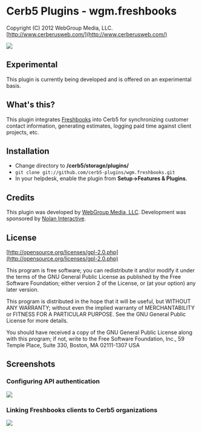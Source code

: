 Cerb5 Plugins - wgm.freshbooks
===========================================
Copyright (C) 2012 WebGroup Media, LLC.  
[http://www.cerberusweb.com/](http://www.cerberusweb.com/)  

![](https://github.com/cerb5-plugins/wgm.freshbooks/wiki/freshbooks_plugin.png)

Experimental
------------
This plugin is currently being developed and is offered on an experimental basis.

What's this?
------------
This plugin integrates [Freshbooks](https://webgroupmedia.freshbooks.com/refer/www
) into Cerb5 for synchronizing customer contact information, generating estimates, logging paid time against client projects, etc.

Installation
------------
* Change directory to **/cerb5/storage/plugins/**
* `git clone git://github.com/cerb5-plugins/wgm.freshbooks.git`
* In your helpdesk, enable the plugin from **Setup->Features & Plugins**.

Credits
-------
This plugin was developed by [WebGroup Media, LLC](http://www.cerberusweb.com/).
Development was sponsored by [Nolan Interactive](http://www.nolaninteractive.com/).  

License
-------

[http://opensource.org/licenses/gpl-2.0.php](http://opensource.org/licenses/gpl-2.0.php)  

This program is free software; you can redistribute it and/or modify it under the terms of the GNU General Public License as published by the Free Software Foundation; either version 2 of the License, or (at your option) any later version.

This program is distributed in the hope that it will be useful, but WITHOUT ANY WARRANTY; without even the implied warranty of MERCHANTABILITY or FITNESS FOR A PARTICULAR PURPOSE. See the GNU General Public License for more details.

You should have received a copy of the GNU General Public License along with this program; if not, write to the Free Software Foundation, Inc., 59 Temple Place, Suite 330, Boston, MA 02111-1307 USA

Screenshots
-----------
### Configuring API authentication
![](https://github.com/cerb5-plugins/wgm.freshbooks/wiki/freshbooks_config.png)
### Linking Freshbooks clients to Cerb5 organizations
![](https://github.com/cerb5-plugins/wgm.freshbooks/wiki/freshbooks_link_orgs.png)
